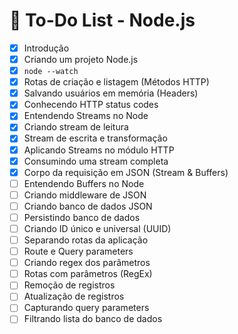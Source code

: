 # 📌 To-Do List - Node.js

- [x] Introdução  
- [x] Criando um projeto Node.js  
- [x] `node --watch`  
- [x] Rotas de criação e listagem (Métodos HTTP)  
- [x] Salvando usuários em memória (Headers)  
- [x] Conhecendo HTTP status codes  
- [x] Entendendo Streams no Node  
- [x] Criando stream de leitura  
- [x] Stream de escrita e transformação  
- [x] Aplicando Streams no módulo HTTP  
- [x] Consumindo uma stream completa  
- [x] Corpo da requisição em JSON (Stream & Buffers)  
- [ ] Entendendo Buffers no Node  
- [ ] Criando middleware de JSON  
- [ ] Criando banco de dados JSON  
- [ ] Persistindo banco de dados  
- [ ] Criando ID único e universal (UUID)  
- [ ] Separando rotas da aplicação  
- [ ] Route e Query parameters  
- [ ] Criando regex dos parâmetros  
- [ ] Rotas com parâmetros (RegEx)  
- [ ] Remoção de registros  
- [ ] Atualização de registros  
- [ ] Capturando query parameters  
- [ ] Filtrando lista do banco de dados  
